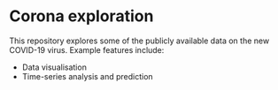 # Corona exploration
This repository explores some of the publicly available data on the new COVID-19 virus. Example features include:
  * Data visualisation
  * Time-series analysis and prediction
